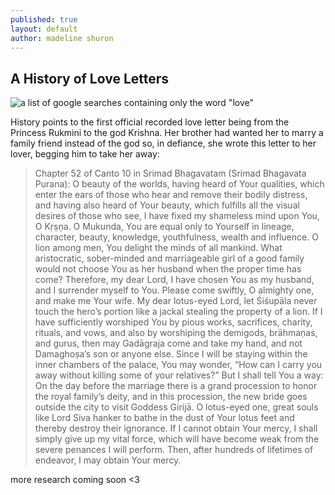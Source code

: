 ```yaml
---
published: true
layout: default
author: madeline shuron
---
```

## A History of Love Letters

![a list of google searches containing only the word "love"]({{site.baseurl}}/_posts/tumblr_omd77xZmGI1vdbzago1_400.png)

History points to the first official recorded love letter being from the Princess Rukmini to the god Krishna. Her brother had wanted her to marry a family friend instead of the god so, in defiance, she wrote this letter to her lover, begging him to take her away:

> Chapter 52 of Canto 10 in Srimad Bhagavatam (Srimad Bhagavata Purana):
O beauty of the worlds, having heard of Your qualities, which enter the ears of those who hear and remove their bodily distress, and having also heard of Your beauty, which fulfills all the visual desires of those who see, I have fixed my shameless mind upon You, O Kṛṣṇa.
O Mukunda, You are equal only to Yourself in lineage, character, beauty, knowledge, youthfulness, wealth and influence. O lion among men, You delight the minds of all mankind. What aristocratic, sober-minded and marriageable girl of a good family would not choose You as her husband when the proper time has come?
Therefore, my dear Lord, I have chosen You as my husband, and I surrender myself to You. Please come swiftly, O almighty one, and make me Your wife. My dear lotus-eyed Lord, let Śiśupāla never touch the hero’s portion like a jackal stealing the property of a lion.
If I have sufficiently worshiped You by pious works, sacrifices, charity, rituals, and vows, and also by worshiping the demigods, brāhmaṇas, and gurus, then may Gadāgraja come and take my hand, and not Damaghoṣa’s son or anyone else.
Since I will be staying within the inner chambers of the palace, You may wonder, “How can I carry you away without killing some of your relatives?” But I shall tell You a way: On the day before the marriage there is a grand procession to honor the royal family’s deity, and in this procession, the new bride goes outside the city to visit Goddess Girijā.
O lotus-eyed one, great souls like Lord Siva hanker to bathe in the dust of Your lotus feet and thereby destroy their ignorance. If I cannot obtain Your mercy, I shall simply give up my vital force, which will have become weak from the severe penances I will perform. Then, after hundreds of lifetimes of endeavor, I may obtain Your mercy.

more research coming soon <3





